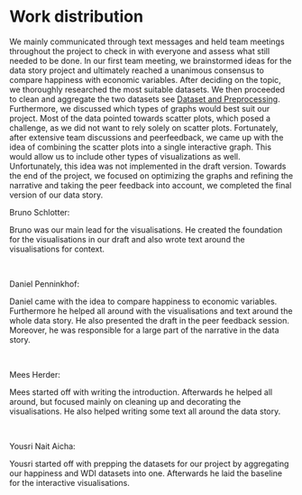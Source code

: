 # Work distribution
We mainly communicated through text messages and held team meetings throughout the project to check in with everyone and assess what still needed to be done.
In our first team meeting, we brainstormed ideas for the data story project and ultimately reached a unanimous consensus to compare happiness with economic variables.
After deciding on the topic, we thoroughly researched the most suitable datasets. We then proceeded to clean and aggregate the two datasets see [Dataset and Preprocessing](https://meesuva.github.io/Visualitie/docs/2dataset_and_preprocessing.html).
Furthermore, we discussed which types of graphs would best suit our project. Most of the data pointed towards scatter plots, which posed a challenge, as we did not want to rely solely on scatter plots. Fortunately, after extensive team discussions and peerfeedback, we came up with the idea of combining the scatter plots into a single interactive graph. This would allow us to include other types of visualizations as well. Unfortunately, this idea was not implemented in the draft version.
Towards the end of the project, we focused on optimizing the graphs and refining the narrative and taking the peer feedback into account, we completed the final version of our data story.

Bruno Schlotter: <br>

Bruno was our main lead for the visualisations. He created the foundation for the visualisations in our draft and also wrote text around the visualisations for context.

<br>

Daniel Penninkhof: <br>

Daniel came with the idea to compare happiness to economic variables. Furthermore he helped all around with the visualisations and text around the whole data story. He also presented the draft in the peer feedback session. Moreover, he was responsible for a large part of the narrative in the data story.

<br>

Mees Herder: <br>

Mees started off with writing the introduction. Afterwards he helped all around, but focused mainly on cleaning up and decorating the visualisations. He also helped writing some text all around the data story.

<br>

Yousri Nait Aicha: <br>

Yousri started off with prepping the datasets for our project by aggregating our happiness and WDI datasets into one. Afterwards he laid the baseline for the interactive visualisations.

<br>